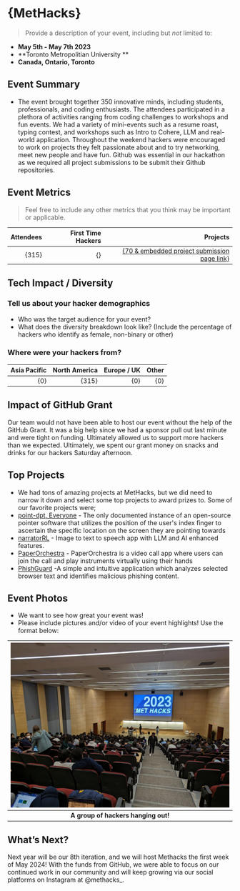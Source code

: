 # {MetHacks}
> Provide a description of your event, including but _not_ limited to: <br>
 - **May 5th - May 7th 2023** 
 - **Toronto Metropolitian University **
 - **Canada, Ontario, Toronto**  

## Event Summary

- The event brought together 350 innovative minds, including students, professionals, and coding enthusiasts. The attendees participated in a plethora of activities ranging from coding challenges to workshops and fun events.
We had a variety of mini-events such as a resume roast, typing contest, and workshops such as Intro to Cohere, LLM and real-world application. Throughout the weekend hackers were encouraged to work on projects they felt passionate about and to try networking, meet new people and have fun.
Github was essential in our hackathon as we required all project submissions to be submit their Github repositories. 

## Event Metrics 
> Feel free to include any other metrics that you think may be important or applicable. 

| Attendees |First Time Hackers| Projects|
|---------------:|--------------:|------------:|
|{315}|{}|[{70 & embedded project submission page link}](https://methacks-2023.devpost.com/project-gallery)| 

## Tech Impact / Diversity 

### Tell us about your hacker demographics
 - Who was the target audience for your event? <br> 
 - What does the diversity breakdown look like? (Include the percentage of hackers who identify as female, non-binary or other) <br>


### Where were your hackers from?
| Asia Pacific | North America | Europe / UK | Other |
|---------------:|--------------:|------------:|---------:|
|{0}|{315}|{0}|{0}|

## Impact of GitHub Grant
Our team would not have been able to host our event without the help of the GitHub Grant. It was a big help since we had a sponsor pull out last minute and were tight on funding. Ultimately allowed us to support more hackers than we expected. Ultimately, we spent our grant money on snacks and drinks for our hackers Saturday afternoon.

## Top Projects

- We had tons of amazing projects at MetHacks, but we did need to narrow it down and select some top projects to award prizes to. Some of our favorite projects were;
- [point-dpt, Everyone](https://devpost.com/software/point-dpt) - The only documented instance of an open-source pointer software that utilizes the position of the user's index finger to ascertain the specific location on the screen they are pointing towards
- [narratorRL](https://devpost.com/software/narratorrl) - Image to text to speech app with LLM and AI enhanced features.
- [PaperOrchestra](https://devpost.com/software/paper-ochestra) - PaperOrchestra is a video call app where users can join the call and play instruments virtually using their hands
- [PhishGuard](https://devpost.com/software/phishguard) -A simple and intuitive application which analyzes selected browser text and identifies malicious phishing content.

## Event Photos

- We want to see how great your event was! <br>
- Please include pictures and/or video of your event highlights! Use the format below: 

| <img src="https://github.com/marjan-07/GitHub-Education-Hackathon-Grant-Fund-2023/blob/main/PXL_20230507_191359830.jpg" width="500" height="auto"> |
|:--:|
| <b> A group of hackers hanging out! </b>|

## What’s Next?
Next year will be our 8th iteration, and we will host Methacks the first week of May 2024! With the funds from GitHub, we were able to focus on our continued work in our community and will keep growing via our social platforms on Instagram at @methacks_.

